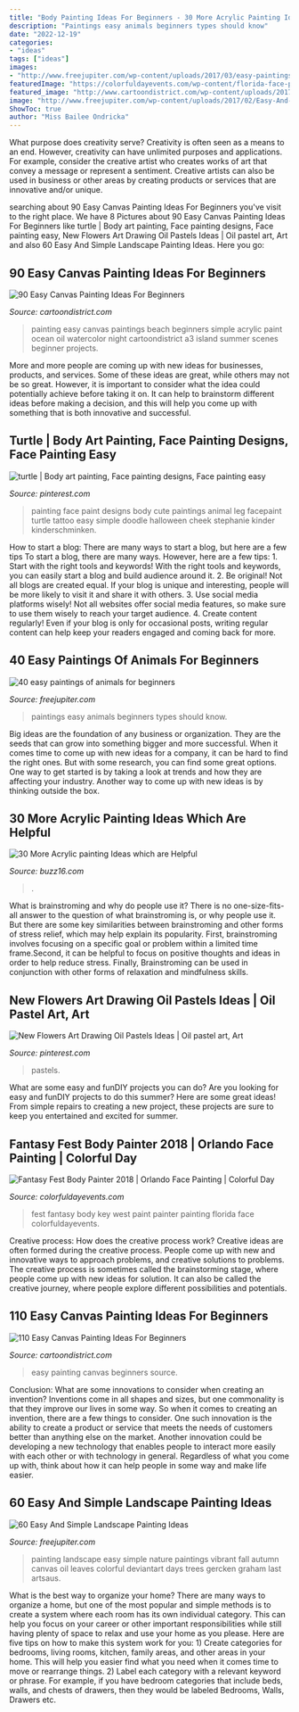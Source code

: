 ```yaml
---
title: "Body Painting Ideas For Beginners - 30 More Acrylic Painting Ideas Which Are Helpful"
description: "Paintings easy animals beginners types should know"
date: "2022-12-19"
categories:
- "ideas"
tags: ["ideas"]
images:
- "http://www.freejupiter.com/wp-content/uploads/2017/03/easy-paintings-of-animals26.jpg"
featuredImage: "https://colorfuldayevents.com/wp-content/florida-face-painter/fantasy-fest/fantasy-fest-body-paint-ideas-2016.jpg"
featured_image: "http://www.cartoondistrict.com/wp-content/uploads/2017/06/Easy-Canvas-Painting-Ideas-For-Beginners15-1.jpg"
image: "http://www.freejupiter.com/wp-content/uploads/2017/02/Easy-And-Simple-Landscape-Painting-Ideas-1.jpg"
ShowToc: true
author: "Miss Bailee Ondricka"
---
```



What purpose does creativity serve?
Creativity is often seen as a means to an end. However, creativity can have unlimited purposes and applications. For example, consider the creative artist who creates works of art that convey a message or represent a sentiment. Creative artists can also be used in business or other areas by creating products or services that are innovative and/or unique.

	

		
searching about 90 Easy Canvas Painting Ideas For Beginners you've visit to the right place. We have 8 Pictures about 90 Easy Canvas Painting Ideas For Beginners like turtle | Body art painting, Face painting designs, Face painting easy, New Flowers Art Drawing Oil Pastels Ideas | Oil pastel art, Art and also 60 Easy And Simple Landscape Painting Ideas. Here you go:
		
    
## 90 Easy Canvas Painting Ideas For Beginners

<img loading=lazy src="http://www.cartoondistrict.com/wp-content/uploads/2017/06/Easy-Canvas-Painting-Ideas-For-Beginners17-1.jpg" onerror="this.onerror=null;this.src='https://tse2.mm.bing.net/th?id=OIP.vvkeAUxQvgkUVSxEPgOckQHaJ4&amp;pid=15.1';" alt="90 Easy Canvas Painting Ideas For Beginners">

_Source: cartoondistrict.com_

>painting easy canvas paintings beach beginners simple acrylic paint ocean oil watercolor night cartoondistrict a3 island summer scenes beginner projects. 

	

More and more people are coming up with new ideas for businesses, products, and services. Some of these ideas are great, while others may not be so great. However, it is important to consider what the idea could potentially achieve before taking it on. It can help to brainstorm different ideas before making a decision, and this will help you come up with something that is both innovative and successful.

    
## Turtle | Body Art Painting, Face Painting Designs, Face Painting Easy

<img loading=lazy src="https://i.pinimg.com/736x/ef/5e/1d/ef5e1db6085b4a8de7816591150d5259.jpg" onerror="this.onerror=null;this.src='https://tse1.mm.bing.net/th?id=OIP.0j3FDbgXH4FgAFv1WZkb1wHaJ4&amp;pid=15.1';" alt="turtle | Body art painting, Face painting designs, Face painting easy">

_Source: pinterest.com_

>painting face paint designs body cute paintings animal leg facepaint turtle tattoo easy simple doodle halloween cheek stephanie kinder kinderschminken. 

	

How to start a blog: There are many ways to start a blog, but here are a few tips
To start a blog, there are many ways. However, here are a few tips: 1. Start with the right tools and keywords! With the right tools and keywords, you can easily start a blog and build audience around it. 2. Be original! Not all blogs are created equal. If your blog is unique and interesting, people will be more likely to visit it and share it with others. 3. Use social media platforms wisely! Not all websites offer social media features, so make sure to use them wisely to reach your target audience. 4. Create content regularly! Even if your blog is only for occasional posts, writing regular content can help keep your readers engaged and coming back for more.

    
## 40 Easy Paintings Of Animals For Beginners

<img loading=lazy src="http://www.freejupiter.com/wp-content/uploads/2017/03/easy-paintings-of-animals26.jpg" onerror="this.onerror=null;this.src='https://tse2.mm.bing.net/th?id=OIP.U0xxp0wBos4N0oRlnxAZ4AHaK4&amp;pid=15.1';" alt="40 easy paintings of animals for beginners">

_Source: freejupiter.com_

>paintings easy animals beginners types should know. 

	

Big ideas are the foundation of any business or organization. They are the seeds that can grow into something bigger and more successful. When it comes time to come up with new ideas for a company, it can be hard to find the right ones. But with some research, you can find some great options. One way to get started is by taking a look at trends and how they are affecting your industry. Another way to come up with new ideas is by thinking outside the box.

    
## 30 More Acrylic Painting Ideas Which Are Helpful

<img loading=lazy src="https://buzz16.com/wp-content/uploads/2017/02/Acrylic-painting-Ideas-3.jpg" onerror="this.onerror=null;this.src='https://tse2.mm.bing.net/th?id=OIP._jAG4dDa84xVywyHWJ0CpwHaK0&amp;pid=15.1';" alt="30 More Acrylic painting Ideas which are Helpful">

_Source: buzz16.com_

>. 

	

What is brainstroming and why do people use it?
There is no one-size-fits-all answer to the question of what brainstroming is, or why people use it. But there are some key similarities between brainstroming and other forms of stress relief, which may help explain its popularity. First, brainstroming involves focusing on a specific goal or problem within a limited time frame.Second, it can be helpful to focus on positive thoughts and ideas in order to help reduce stress. Finally, Brainstroming can be used in conjunction with other forms of relaxation and mindfulness skills.

    
## New Flowers Art Drawing Oil Pastels Ideas | Oil Pastel Art, Art

<img loading=lazy src="https://i.pinimg.com/736x/0e/16/da/0e16dae9a895dcac8a2ac6a36fa7a21f.jpg" onerror="this.onerror=null;this.src='https://tse3.mm.bing.net/th?id=OIP.3n7bwLPfKETwNxg0Ymn6PgAAAA&amp;pid=15.1';" alt="New Flowers Art Drawing Oil Pastels Ideas | Oil pastel art, Art">

_Source: pinterest.com_

>pastels. 

	

What are some easy and funDIY projects you can do?
Are you looking for easy and funDIY projects to do this summer? Here are some great ideas! From simple repairs to creating a new project, these projects are sure to keep you entertained and excited for summer.

    
## Fantasy Fest Body Painter 2018 | Orlando Face Painting | Colorful Day

<img loading=lazy src="https://colorfuldayevents.com/wp-content/florida-face-painter/fantasy-fest/fantasy-fest-body-paint-ideas-2016.jpg" onerror="this.onerror=null;this.src='https://tse2.mm.bing.net/th?id=OIP.c4IL8dJbiY_QJH3ZEKrnhgAAAA&amp;pid=15.1';" alt="Fantasy Fest Body Painter 2018 | Orlando Face Painting | Colorful Day">

_Source: colorfuldayevents.com_

>fest fantasy body key west paint painter painting florida face colorfuldayevents. 

	

Creative process: How does the creative process work?
Creative ideas are often formed during the creative process. People come up with new and innovative ways to approach problems, and creative solutions to problems. The creative process is sometimes called the brainstorming stage, where people come up with new ideas for solution. It can also be called the creative journey, where people explore different possibilities and potentials.

    
## 110 Easy Canvas Painting Ideas For Beginners

<img loading=lazy src="http://www.cartoondistrict.com/wp-content/uploads/2017/06/Easy-Canvas-Painting-Ideas-For-Beginners15-1.jpg" onerror="this.onerror=null;this.src='https://tse3.mm.bing.net/th?id=OIP.95vW5q5Xz0Vw1UleV7OBFQHaKE&amp;pid=15.1';" alt="110 Easy Canvas Painting Ideas For Beginners">

_Source: cartoondistrict.com_

>easy painting canvas beginners source. 

	

Conclusion: What are some innovations to consider when creating an invention?
Inventions come in all shapes and sizes, but one commonality is that they improve our lives in some way. So when it comes to creating an invention, there are a few things to consider. One such innovation is the ability to create a product or service that meets the needs of customers better than anything else on the market. Another innovation could be developing a new technology that enables people to interact more easily with each other or with technology in general. Regardless of what you come up with, think about how it can help people in some way and make life easier.

    
## 60 Easy And Simple Landscape Painting Ideas

<img loading=lazy src="http://www.freejupiter.com/wp-content/uploads/2017/02/Easy-And-Simple-Landscape-Painting-Ideas-1.jpg" onerror="this.onerror=null;this.src='https://tse2.mm.bing.net/th?id=OIP.rtzM1U9felK_PbJ2VwlcgAHaSo&amp;pid=15.1';" alt="60 Easy And Simple Landscape Painting Ideas">

_Source: freejupiter.com_

>painting landscape easy simple nature paintings vibrant fall autumn canvas oil leaves colorful deviantart days trees gercken graham last artsaus. 

	

What is the best way to organize your home?
There are many ways to organize a home, but one of the most popular and simple methods is to create a system where each room has its own individual category. This can help you focus on your career or other important responsibilities while still having plenty of space to relax and use your home as you please. Here are five tips on how to make this system work for you: 1) Create categories for bedrooms, living rooms, kitchen, family areas, and other areas in your home. This will help you easier find what you need when it comes time to move or rearrange things. 2) Label each category with a relevant keyword or phrase. For example, if you have bedroom categories that include beds, walls, and chests of drawers, then they would be labeled Bedrooms, Walls, Drawers etc.

